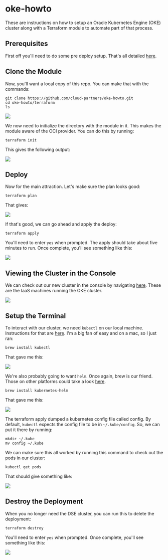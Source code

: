 # oke-howto
These are instructions on how to setup an Oracle Kubernetes Engine (OKE) cluster along with a Terraform module to automate part of that process.

## Prerequisites
First off you'll need to do some pre deploy setup.  That's all detailed [here](https://github.com/cloud-partners/oci-prerequisites).

## Clone the Module
Now, you'll want a local copy of this repo.  You can make that with the commands:

    git clone https://github.com/cloud-partners/oke-howto.git
    cd oke-howto/terraform
    ls

![](./images/01%20-%20git%20clone.png)

We now need to initialize the directory with the module in it.  This makes the module aware of the OCI provider.  You can do this by running:

    terraform init

This gives the following output:

![](./images/02%20-%20terraform%20init.png)

## Deploy
Now for the main attraction.  Let's make sure the plan looks good:

    terraform plan

That gives:

![](./images/03%20-%20terraform%20plan.png)

If that's good, we can go ahead and apply the deploy:

    terraform apply

You'll need to enter `yes` when prompted.  The apply should take about five minutes to run.  Once complete, you'll see something like this:

![](./images/04%20-%20terraform%20apply.png)

## Viewing the Cluster in the Console
We can check out our new cluster in the console by navigating [here](https://console.us-phoenix-1.oraclecloud.com/a/compute/instances).  These are the IaaS machines running the OKE cluster.

![](./images/05%20-%20console.png)

## Setup the Terminal
To interact with our cluster, we need `kubectl` on our local machine.  Instructions for that are [here](https://kubernetes.io/docs/tasks/tools/install-kubectl/).  I'm a big fan of easy and on a mac, so I just ran:

    brew install kubectl

That gave me this:

![](./images/06%20-%20brew%20install%20kubectl.png)

We're also probably going to want `helm`.  Once again, brew is our friend.  Those on other platforms could take a look [here](https://github.com/helm/helm).

    brew install kubernetes-helm

That gave me this:

![](./images/07%20-%20brew%20install%20helm.png)

The terraform apply dumped a kubernetes config file called config.  By default, `kubectl` expects the config file to be in `~/.kube/config`.  So, we can put it there by running:

    mkdir ~/.kube
    mv config ~/.kube

We can make sure this all worked by running this command to check out the pods in our cluster:

    kubectl get pods

That should give something like:

![](./images/08%20-%20kubectl.png)

## Destroy the Deployment
When you no longer need the DSE cluster, you can run this to delete the deployment:

    terraform destroy

You'll need to enter `yes` when prompted.  Once complete, you'll see something like this:

![](./images/09%20-%20terraform%20destroy.png)
